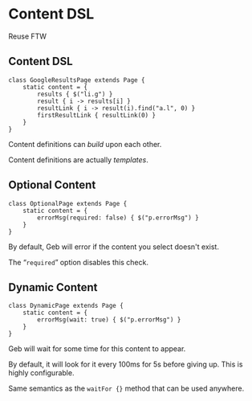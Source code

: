 # Content DSL

Reuse FTW

## Content DSL

    class GoogleResultsPage extends Page {
        static content = {
            results { $("li.g") }
            result { i -> results[i] }
            resultLink { i -> result(i).find("a.l", 0) }
            firstResultLink { resultLink(0) }
        }
    }

Content definitions can *build* upon each other.

Content definitions are actually *templates*.

## Optional Content

    class OptionalPage extends Page {
        static content = {
            errorMsg(required: false) { $("p.errorMsg") }
        }
    }

By default, Geb will error if the content you select doesn't exist.

The “`required`” option disables this check.

## Dynamic Content

    class DynamicPage extends Page {
        static content = {
            errorMsg(wait: true) { $("p.errorMsg") }
        }
    }

Geb will wait for some time for this content to appear.

By default, it will look for it every 100ms for 5s before giving up. This is highly configurable.

Same semantics as the `waitFor {}` method that can be used anywhere.